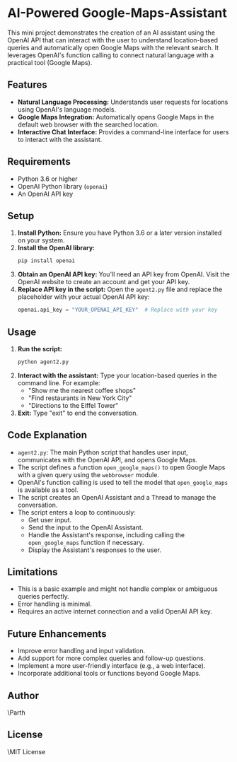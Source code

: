 # AI-Powered Google-Maps-Assistant
This mini project demonstrates the creation of an AI assistant using the OpenAI API that can interact with the user to understand location-based queries and automatically open Google Maps with the relevant search. It leverages OpenAI's function calling to connect natural language with a practical tool (Google Maps).

## Features

* **Natural Language Processing:** Understands user requests for locations using OpenAI's language models.
* **Google Maps Integration:** Automatically opens Google Maps in the default web browser with the searched location.
* **Interactive Chat Interface:** Provides a command-line interface for users to interact with the assistant.

## Requirements

* Python 3.6 or higher
* OpenAI Python library (`openai`)
* An OpenAI API key

## Setup

1.  **Install Python:** Ensure you have Python 3.6 or a later version installed on your system.
2.  **Install the OpenAI library:**
    ```bash
    pip install openai
    ```
3.  **Obtain an OpenAI API key:** You'll need an API key from OpenAI.  Visit the OpenAI website to create an account and get your API key.
4.  **Replace API key in the script:** Open the `agent2.py` file and replace the placeholder with your actual OpenAI API key:
    ```python
    openai.api_key = "YOUR_OPENAI_API_KEY"  # Replace with your key
    ```

## Usage

1.  **Run the script:**
    ```bash
    python agent2.py
    ```
2.  **Interact with the assistant:** Type your location-based queries in the command line. For example:
    * "Show me the nearest coffee shops"
    * "Find restaurants in New York City"
    * "Directions to the Eiffel Tower"
3.  **Exit:** Type "exit" to end the conversation.

## Code Explanation

* `agent2.py`:  The main Python script that handles user input, communicates with the OpenAI API, and opens Google Maps.
* The script defines a function `open_google_maps()` to open Google Maps with a given query using the `webbrowser` module.
* OpenAI's function calling is used to tell the model that `open_google_maps` is available as a tool.
* The script creates an OpenAI Assistant and a Thread to manage the conversation.
* The script enters a loop to continuously:
    * Get user input.
    * Send the input to the OpenAI Assistant.
    * Handle the Assistant's response, including calling the `open_google_maps` function if necessary.
    * Display the Assistant's responses to the user.

## Limitations

* This is a basic example and might not handle complex or ambiguous queries perfectly.
* Error handling is minimal.
* Requires an active internet connection and a valid OpenAI API key.

## Future Enhancements

* Improve error handling and input validation.
* Add support for more complex queries and follow-up questions.
* Implement a more user-friendly interface (e.g., a web interface).
* Incorporate additional tools or functions beyond Google Maps.

## Author

\Parth

## License

\MIT License
